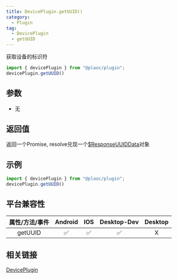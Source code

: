 ```yaml
---
title: DevicePlugin.getUUID()
category:
  - Plugin
tag:
  - DevicePlugin
  - getUUID
---
```


获取设备的标识符

```js
import { devicePlugin } from "@plaoc/plugin";
devicePlugin.getUUID()
```

## 参数

  - 无

## 返回值

  返回一个Promise, resolve兑现一个[$ResponseUUIDData](../../interface/response-uuid-data/index.md)对象

## 示例

```js
import { devicePlugin } from "@plaoc/plugin";
devicePlugin.getUUID()
```

## 平台兼容性

| 属性/方法/事件 | Android | IOS | Desktop-Dev | Desktop |
|:------------:|:-------:|:---:|:-----------:|:-------:|
| getUUID      | ✅      | ✅   | ✅          | X       |

## 相关链接

[DevicePlugin](./index.md)


